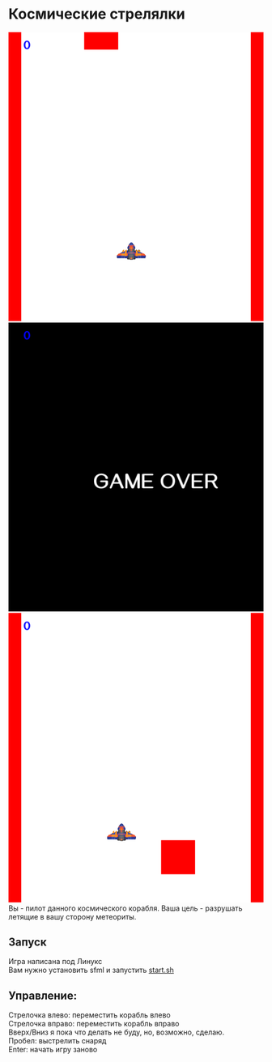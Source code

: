 # Космические стрелялки

![Скриншот1](screens/screenshot1.png) <br>
![Скриншот2](screens/screenshot2.png) <br>
![Скриншот3](screens/screenshot3.png) <br>
Вы - пилот данного космического корабля. Ваша цель - разрушать летящие в вашу сторону метеориты. <br>

## Запуск

Игра написана под Линукс <br>
Вам нужно установить sfml и запустить [start.sh](start.sh)

## Управление:

Стрелочка влево: переместить корабль влево <br>
Стрелочка вправо: переместить корабль вправо <br>
Вверх/Вниз я пока что делать не буду, но, возможно, сделаю. <br>
Пробел: выстрелить снаряд <br>
Enter: начать игру заново